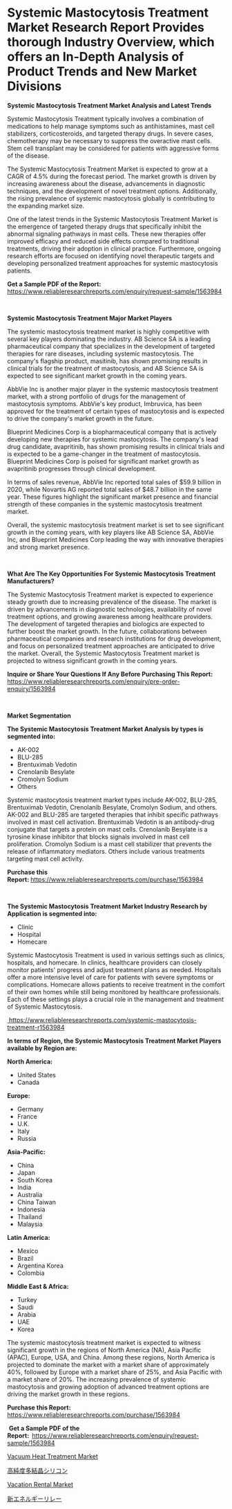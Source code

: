 <p><h1>Systemic Mastocytosis Treatment Market Research Report Provides thorough Industry Overview, which offers an In-Depth Analysis of Product Trends and New Market Divisions</h1></p><p><strong>Systemic Mastocytosis Treatment Market Analysis and Latest Trends</strong></p>
<p><p>Systemic Mastocytosis Treatment typically involves a combination of medications to help manage symptoms such as antihistamines, mast cell stabilizers, corticosteroids, and targeted therapy drugs. In severe cases, chemotherapy may be necessary to suppress the overactive mast cells. Stem cell transplant may be considered for patients with aggressive forms of the disease.</p><p>The Systemic Mastocytosis Treatment Market is expected to grow at a CAGR of 4.5% during the forecast period. The market growth is driven by increasing awareness about the disease, advancements in diagnostic techniques, and the development of novel treatment options. Additionally, the rising prevalence of systemic mastocytosis globally is contributing to the expanding market size.</p><p>One of the latest trends in the Systemic Mastocytosis Treatment Market is the emergence of targeted therapy drugs that specifically inhibit the abnormal signaling pathways in mast cells. These new therapies offer improved efficacy and reduced side effects compared to traditional treatments, driving their adoption in clinical practice. Furthermore, ongoing research efforts are focused on identifying novel therapeutic targets and developing personalized treatment approaches for systemic mastocytosis patients.</p></p>
<p><strong>Get a Sample PDF of the Report:&nbsp;</strong> <a href="https://www.reliableresearchreports.com/enquiry/request-sample/1563984">https://www.reliableresearchreports.com/enquiry/request-sample/1563984</a></p>
<p>&nbsp;</p>
<p><strong>Systemic Mastocytosis Treatment Major Market Players</strong></p>
<p><p>The systemic mastocytosis treatment market is highly competitive with several key players dominating the industry. AB Science SA is a leading pharmaceutical company that specializes in the development of targeted therapies for rare diseases, including systemic mastocytosis. The company's flagship product, masitinib, has shown promising results in clinical trials for the treatment of mastocytosis, and AB Science SA is expected to see significant market growth in the coming years.</p><p>AbbVie Inc is another major player in the systemic mastocytosis treatment market, with a strong portfolio of drugs for the management of mastocytosis symptoms. AbbVie's key product, Imbruvica, has been approved for the treatment of certain types of mastocytosis and is expected to drive the company's market growth in the future.</p><p>Blueprint Medicines Corp is a biopharmaceutical company that is actively developing new therapies for systemic mastocytosis. The company's lead drug candidate, avapritinib, has shown promising results in clinical trials and is expected to be a game-changer in the treatment of mastocytosis. Blueprint Medicines Corp is poised for significant market growth as avapritinib progresses through clinical development.</p><p>In terms of sales revenue, AbbVie Inc reported total sales of $59.9 billion in 2020, while Novartis AG reported total sales of $48.7 billion in the same year. These figures highlight the significant market presence and financial strength of these companies in the systemic mastocytosis treatment market.</p><p>Overall, the systemic mastocytosis treatment market is set to see significant growth in the coming years, with key players like AB Science SA, AbbVie Inc, and Blueprint Medicines Corp leading the way with innovative therapies and strong market presence.</p></p>
<p>&nbsp;</p>
<p><strong>What Are The Key Opportunities For Systemic Mastocytosis Treatment Manufacturers?</strong></p>
<p><p>The Systemic Mastocytosis Treatment market is expected to experience steady growth due to increasing prevalence of the disease. The market is driven by advancements in diagnostic technologies, availability of novel treatment options, and growing awareness among healthcare providers. The development of targeted therapies and biologics are expected to further boost the market growth. In the future, collaborations between pharmaceutical companies and research institutions for drug development, and focus on personalized treatment approaches are anticipated to drive the market. Overall, the Systemic Mastocytosis Treatment market is projected to witness significant growth in the coming years.</p></p>
<p><strong>Inquire or Share Your Questions If Any Before Purchasing This Report:</strong> <a href="https://www.reliableresearchreports.com/enquiry/pre-order-enquiry/1563984">https://www.reliableresearchreports.com/enquiry/pre-order-enquiry/1563984</a></p>
<p>&nbsp;</p>
<p><strong>Market Segmentation</strong></p>
<p><strong>The Systemic Mastocytosis Treatment Market Analysis by types is segmented into:</strong></p>
<p><ul><li>AK-002</li><li>BLU-285</li><li>Brentuximab Vedotin</li><li>Crenolanib Besylate</li><li>Cromolyn Sodium</li><li>Others</li></ul></p>
<p><p>Systemic mastocytosis treatment market types include AK-002, BLU-285, Brentuximab Vedotin, Crenolanib Besylate, Cromolyn Sodium, and others. AK-002 and BLU-285 are targeted therapies that inhibit specific pathways involved in mast cell activation. Brentuximab Vedotin is an antibody-drug conjugate that targets a protein on mast cells. Crenolanib Besylate is a tyrosine kinase inhibitor that blocks signals involved in mast cell proliferation. Cromolyn Sodium is a mast cell stabilizer that prevents the release of inflammatory mediators. Others include various treatments targeting mast cell activity.</p></p>
<p><strong>Purchase this Report:&nbsp;</strong><a href="https://www.reliableresearchreports.com/purchase/1563984">https://www.reliableresearchreports.com/purchase/1563984</a></p>
<p>&nbsp;</p>
<p><strong>The Systemic Mastocytosis Treatment Market Industry Research by Application is segmented into:</strong></p>
<p><ul><li>Clinic</li><li>Hospital</li><li>Homecare</li></ul></p>
<p><p>Systemic Mastocytosis Treatment is used in various settings such as clinics, hospitals, and homecare. In clinics, healthcare providers can closely monitor patients' progress and adjust treatment plans as needed. Hospitals offer a more intensive level of care for patients with severe symptoms or complications. Homecare allows patients to receive treatment in the comfort of their own homes while still being monitored by healthcare professionals. Each of these settings plays a crucial role in the management and treatment of Systemic Mastocytosis.</p></p>
<p><a href="https://www.reliableresearchreports.com/systemic-mastocytosis-treatment-r1563984">&nbsp;https://www.reliableresearchreports.com/systemic-mastocytosis-treatment-r1563984</a></p>
<p><strong>In terms of Region, the Systemic Mastocytosis Treatment Market Players available by Region are:</strong></p>
<p>
    <p> <strong> North America: </strong>
        <ul>
            <li>United States</li>
            <li>Canada</li>
        </ul>
        </p> 
    <p> <strong> Europe: </strong>
        <ul>
            <li>Germany</li>
            <li>France</li>
            <li>U.K.</li>
            <li>Italy</li>
            <li>Russia</li>
        </ul>
        </p> 
    <p> <strong> Asia-Pacific: </strong>
        <ul>
            <li>China</li>
            <li>Japan</li>
            <li>South Korea</li>
            <li>India</li>
            <li>Australia</li>
            <li>China Taiwan</li>
            <li>Indonesia</li>
            <li>Thailand</li>
            <li>Malaysia</li>
        </ul>
        </p> 
    <p> <strong> Latin America: </strong>
        <ul>
            <li>Mexico</li>
            <li>Brazil</li>
            <li>Argentina Korea</li>
            <li>Colombia</li>
        </ul>
        </p> 
    <p> <strong> Middle East & Africa: </strong>
        <ul>
            <li>Turkey</li>
            <li>Saudi</li>
            <li>Arabia</li>
            <li>UAE</li>
            <li>Korea</li>
        </ul>
    </p>
    </p>
<p><p>The systemic mastocytosis treatment market is expected to witness significant growth in the regions of North America (NA), Asia Pacific (APAC), Europe, USA, and China. Among these regions, North America is projected to dominate the market with a market share of approximately 40%, followed by Europe with a market share of 25%, and Asia Pacific with a market share of 20%. The increasing prevalence of systemic mastocytosis and growing adoption of advanced treatment options are driving the market growth in these regions.</p></p>
<p><strong>Purchase this Report: </strong><a href="https://www.reliableresearchreports.com/purchase/1563984">https://www.reliableresearchreports.com/purchase/1563984</a></p>
<p>&nbsp;<strong>Get a Sample PDF of the Report:&nbsp;&nbsp;</strong><a href="https://www.reliableresearchreports.com/enquiry/request-sample/1563984">https://www.reliableresearchreports.com/enquiry/request-sample/1563984</a></p>
<p><strong></strong></p>
<p><p><a href="https://github.com/sofayahoo2023/Market-Research-Report-List-5/blob/main/vacuum-heat-treatment-market.md">Vacuum Heat Treatment Market</a></p><p><a href="https://github.com/gfggqjbfys368009/Market-Research-Report-List-3/blob/main/4437204177539.md">高純度多結晶シリコン</a></p><p><a href="https://github.com/niyotibauri9/Market-Research-Report-List-1/blob/main/vacation-rental-market.md">Vacation Rental Market</a></p><p><a href="https://github.com/qwpelcjko9242629/Market-Research-Report-List-3/blob/main/5996137177538.md">新エネルギーリレー</a></p></p>